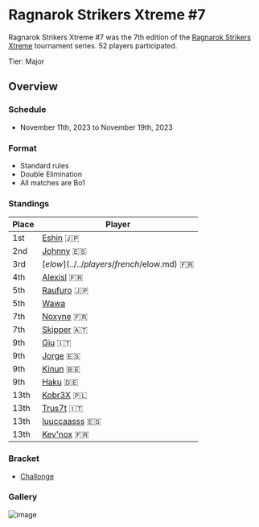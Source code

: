 # Ragnarok Strikers Xtreme #7

Ragnarok Strikers Xtreme #7 was the 7th edition of the [Ragnarok Strikers Xtreme](ragnaxmain.md) tournament series.
52 players participated.

Tier: Major

## Overview

### Schedule
- November 11th, 2023 to November 19th, 2023

### Format
- Standard rules
- Double Elimination
- All matches are Bo1

### Standings

|Place|Player|
|-|-|
|1st|[Eshin](../../players/japanese/eshin.md) :jp:|
|2nd|[Johnny](../../players/spanish/johnny.md) :es:|
|3rd|[$elow](../../players/french/$elow.md) :fr:|
|4th|[Alexisl](../../players/french/alexisl.md) :fr:|
|5th|[Raufuro](../../players/japanese/raufuro.md) :jp:|
|5th|[Wawa](../../players/luxembourger/wawa.md)|
|7th|[Noxyne](../../players/french/noxyne.md) :fr:|
|7th|[Skipper](../../players/austrian/skipper.md) :austria:|
|9th|[Giu](../../players/italian/giu.md) :it:|
|9th|[Jorge](../../players/spanish/jorge.md) :es:|
|9th|[Kinun](../../players/belgian/kinun.md) :belgium:|
|9th|[Haku](../../players/german/haku.md) :de:|
|13th|[Kobr3X](../../players/polish/kobr3x.md) :poland:|
|13th|[Trus7t](../../players/italian/trus7t.md) :it:|
|13th|[luuccaasss](../../players/spanish/lucas.md) :es:|
|13th|[Kev'nox](../../players/french/kevnox.md) :fr:|

### Bracket
- [Challonge](https://challonge.com/m1q1oia7)

### Gallery

![image](https://github.com/inabikarilibrary/inalib/assets/110833255/d6c9c324-4727-4405-a31a-9c1868bf251e)
